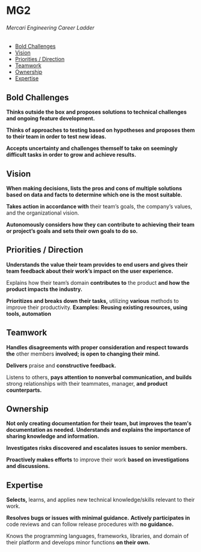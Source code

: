 # MG2
###### Mercari Engineering Career Ladder

 * [Bold Challenges](#bold-challenges)
 * [Vision](#vision)
 * [Priorities / Direction](#priorities--direction)
 * [Teamwork](#teamwork)
 * [Ownership](#ownership)
 * [Expertise](#expertise)

## Bold Challenges
**Thinks outside the box and proposes solutions to technical challenges and ongoing feature development.**

**Thinks of approaches to testing based on hypotheses and proposes them to their team in order to test new ideas.**

**Accepts uncertainty and challenges themself to take on seemingly difficult tasks in order to grow and achieve results.**


## Vision
**When making decisions, lists the pros and cons of multiple solutions based on data and facts to determine which one is the most suitable.**

**Takes action in accordance with** their team’s goals, the company’s values, and the organizational vision.

**Autonomously considers how they can contribute to achieving their team or project’s goals and sets their own goals to do so.**


## Priorities / Direction
**Understands the value their team provides to end users and gives their team feedback about their work’s impact on the user experience.**

Explains how their team’s domain **contributes to** the product **and how the product impacts the industry.**

**Prioritizes and breaks down their tasks,** utilizing **various** methods to improve their productivity.
**Examples: Reusing existing resources, using tools, automation**


## Teamwork
**Handles disagreements with proper consideration and respect towards the** other members **involved; is open to changing their mind.**

**Delivers** praise and **constructive feedback.**

Listens to others, **pays attention to nonverbal communication, and builds** strong relationships with their teammates, manager, **and product counterparts.**


## Ownership
**Not only creating documentation for their team, but improves the team's documentation as needed.**
**Understands and explains the importance of sharing knowledge and information.**

**Investigates risks discovered and escalates issues to senior members.**

**Proactively makes efforts** to improve their work **based on investigations and discussions.**


## Expertise
**Selects,** learns, and applies new technical knowledge/skills relevant to their work.

**Resolves bugs or issues with minimal guidance.**
**Actively participates in** code reviews and can follow release procedures with **no guidance.**

Knows the programming languages, frameworks, libraries, and domain of their platform and develops minor functions **on their own.**

